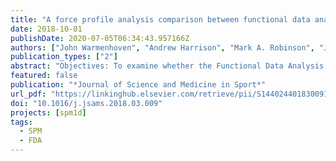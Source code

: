 ```yaml
---
title: "A force profile analysis comparison between functional data analysis, statistical parametric mapping and statistical non-parametric mapping in on-water single sculling"
date: 2018-10-01
publishDate: 2020-07-05T06:34:43.957166Z
authors: ["John Warmenhoven", "Andrew Harrison", "Mark A. Robinson", "Jos Vanrenterghem", "Norma Bargary", "Richard Smith", "Stephen Cobley", "Conny Draper", "Cyril Donnelly", "Todd Pataky"]
publication_types: ["2"]
abstract: "Objectives: To examine whether the Functional Data Analysis (FDA), Statistical Parametric Mapping (SPM) and Statistical non-Parametric Mapping (SnPM) hypothesis testing techniques differ in their ability to draw inferences in the context of a single, simple experimental design. Design: The sample data used is cross-sectional (two-sample gender comparison) and evaluation of differences between statistical techniques used a combination of descriptive and qualitative assessments. Methods: FDA, SPM and SnPM t-tests were applied to sample data of twenty highly skilled male and female rowers, rowing at 32 strokes per minute in a single scull boat. Statistical differences for gender were assessed by applying two t-tests (one for each side of the boat). Results: The t-statistic values were identical for all three methods (with the FDA t-statistic presented as an absolute measure). The critical t-statistics (tcrit ) were very similar between the techniques, with SPM tcrit providing a marginally higher tcrit than the FDA and SnPM tcrit values (which were identical). All techniques were successful in identifying consistent sections of the force waveform, where male and female rowers were shown to differ signiﬁcantly (p textless 0.05). Conclusions: This is the ﬁrst study to show that FDA, SPM and SnPM t-tests provide consistent results when applied to sports biomechanics data. Though the results were similar, selection of one technique over another by applied researchers and practitioners should be based on the underlying parametric assumption of SPM, as well as contextual factors related to the type of waveform data to be analysed and the experimental research question of interest."
featured: false
publication: "*Journal of Science and Medicine in Sport*"
url_pdf: "https://linkinghub.elsevier.com/retrieve/pii/S1440244018300914"
doi: "10.1016/j.jsams.2018.03.009"
projects: [spm1d]
tags:
  - SPM
  - FDA
---
```

